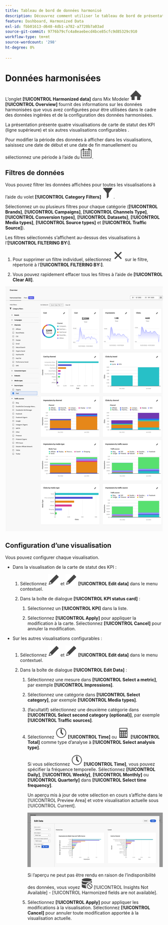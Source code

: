 ```yaml
---
title: Tableau de bord de données harmonisé
description: Découvrez comment utiliser le tableau de bord de présentation des données harmonisées dans Mix Modeler.
feature: Dashboard, Harmonized Data
exl-id: fbb01613-d648-4db1-a782-a7720b7a03ad
source-git-commit: 9776b79cfc4a8eaebecd4bce85cfc9d85329c910
workflow-type: tm+mt
source-wordcount: '298'
ht-degree: 0%

---
```


# Données harmonisées

L’onglet **[!UICONTROL Harmonized data]** dans Mix Modeler ![Accueil](/help/assets/icons/Home.svg) **[!UICONTROL Overview]** fournit des informations sur les données harmonisées que vous avez configurées pour être utilisées dans le cadre des données ingérées et de la configuration des données harmonisées.

La présentation présente quatre visualisations de carte de statut des KPI (ligne supérieure) et six autres visualisations configurables .

Pour modifier la période des données à afficher dans les visualisations, saisissez une date de début et une date de fin manuellement ou sélectionnez une période à l’aide du ![Calendrier](/help/assets/icons/Calendar.svg).

## Filtres de données

Vous pouvez filtrer les données affichées pour toutes les visualisations à l’aide du volet **[!UICONTROL Category Filters]** ![Filtrer](/help/assets/icons/Filter.svg).

Sélectionnez un ou plusieurs filtres pour chaque catégorie (**[!UICONTROL Brands]**, **[!UICONTROL Campaigns]**, **[!UICONTROL Channels Type]**, **[!UICONTROL Conversion types]**, **[!UICONTROL Datasets]**, **[!UICONTROL Media types]**, **[!UICONTROL Source types]** et **[!UICONTROL Traffic Source]**).

Les filtres sélectionnés s’affichent au-dessus des visualisations à l’**[!UICONTROL FILTERING BY:]**.

1. Pour supprimer un filtre individuel, sélectionnez ![Fermer](/help/assets/icons/Close.svg) sur le filtre, répertorié à l’**[!UICONTROL FILTERING BY:]**.

1. Vous pouvez rapidement effacer tous les filtres à l’aide de **[!UICONTROL Clear All]**.

![Présentation harmonisée des données](/help/assets/harmonized-data-overview.png)


## Configuration d’une visualisation

Vous pouvez configurer chaque visualisation.

* Dans la visualisation de la carte de statut des KPI :

   1. Sélectionnez ![Modifier](/help/assets/icons/Edit.svg) et ![Modifier](/help/assets/icons/Edit.svg) **[!UICONTROL Edit data]** dans le menu contextuel.

   1. Dans la boîte de dialogue **[!UICONTROL KPI status card]** :

      1. Sélectionnez un **[!UICONTROL KPI]** dans la liste.

      1. Sélectionnez **[!UICONTROL Apply]** pour appliquer la modification à la carte. Sélectionnez **[!UICONTROL Cancel]** pour annuler la modification.

* Sur les autres visualisations configurables :

   1. Sélectionnez ![Modifier](/help/assets/icons/Edit.svg) et ![Modifier](/help/assets/icons/Edit.svg) **[!UICONTROL Edit data]** dans le menu contextuel.

   1. Dans la boîte de dialogue **[!UICONTROL Edit Data]** :

      1. Sélectionnez une mesure dans **[!UICONTROL Select a metric]**, par exemple **[!UICONTROL Impressions]**.
      1. Sélectionnez une catégorie dans **[!UICONTROL Select category]**, par exemple **[!UICONTROL Media types]**.
      1. (facultatif) sélectionnez une deuxième catégorie dans **[!UICONTROL Select second category (optional)]**, par exemple **[!UICONTROL Traffic sources]**.
      1. Sélectionnez ![Horloge](/help/assets/icons/Clock.svg) **[!UICONTROL Time]** ou ![Calculateur](/help/assets/icons/Calculator.svg) **[!UICONTROL Total]** comme type d’analyse à **[!UICONTROL Select analysis type]**.

         Si vous sélectionnez ![Horloge](/help/assets/icons/Clock.svg) **[!UICONTROL Time]**, vous pouvez spécifier la fréquence temporelle. Sélectionnez **[!UICONTROL Daily]**, **[!UICONTROL Weekly]**, **[!UICONTROL Monthly]** ou **[!UICONTROL Quarterly]** dans **[!UICONTROL Select time frequency]**.

         Un aperçu mis à jour de votre sélection en cours s’affiche dans le [!UICONTROL Preview Area] et votre visualisation actuelle sous [!UICONTROL Current].

         ![Modifier le widget de données harmonisées](/help/assets/edit-harmonized-data-widget.png)

         Si l’aperçu ne peut pas être rendu en raison de l’indisponibilité des données, vous voyez ![Erreur de données](/help/assets/icons/DataUnavailable.svg) [!UICONTROL Insights Not Available] - [!UICONTROL Harmonized fields are not available].

      1. Sélectionnez **[!UICONTROL Apply]** pour appliquer les modifications à la visualisation. Sélectionnez **[!UICONTROL Cancel]** pour annuler toute modification apportée à la visualisation actuelle.
